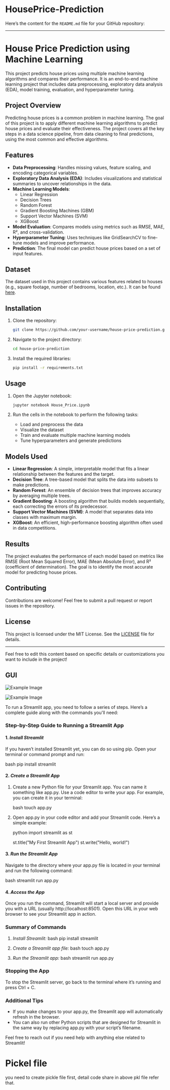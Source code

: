 # HousePrice-Prediction
Here’s the content for the `README.md` file for your GitHub repository:

---

# House Price Prediction using Machine Learning

This project predicts house prices using multiple machine learning algorithms and compares their performance. It is an end-to-end machine learning project that includes data preprocessing, exploratory data analysis (EDA), model training, evaluation, and hyperparameter tuning.

## Project Overview

Predicting house prices is a common problem in machine learning. The goal of this project is to apply different machine learning algorithms to predict house prices and evaluate their effectiveness. The project covers all the key steps in a data science pipeline, from data cleaning to final predictions, using the most common and effective algorithms.

## Features

- **Data Preprocessing**: Handles missing values, feature scaling, and encoding categorical variables.
- **Exploratory Data Analysis (EDA)**: Includes visualizations and statistical summaries to uncover relationships in the data.
- **Machine Learning Models**:
  - Linear Regression
  - Decision Trees
  - Random Forest
  - Gradient Boosting Machines (GBM)
  - Support Vector Machines (SVM)
  - XGBoost
- **Model Evaluation**: Compares models using metrics such as RMSE, MAE, R², and cross-validation.
- **Hyperparameter Tuning**: Uses techniques like GridSearchCV to fine-tune models and improve performance.
- **Prediction**: The final model can predict house prices based on a set of input features.

## Dataset

The dataset used in this project contains various features related to houses (e.g., square footage, number of bedrooms, location, etc.). It can be found [here](insert_link_to_dataset).

## Installation

1. Clone the repository:
   ```bash
   git clone https://github.com/your-username/house-price-prediction.git
   ```
   
2. Navigate to the project directory:
   ```bash
   cd house-price-prediction
   ```

3. Install the required libraries:
   ```bash
   pip install -r requirements.txt
   ```

## Usage

1. Open the Jupyter notebook:
   ```bash
   jupyter notebook House_Price.ipynb
   ```

2. Run the cells in the notebook to perform the following tasks:
   - Load and preprocess the data
   - Visualize the dataset
   - Train and evaluate multiple machine learning models
   - Tune hyperparameters and generate predictions

## Models Used

- **Linear Regression**: A simple, interpretable model that fits a linear relationship between the features and the target.
- **Decision Tree**: A tree-based model that splits the data into subsets to make predictions.
- **Random Forest**: An ensemble of decision trees that improves accuracy by averaging multiple trees.
- **Gradient Boosting**: A boosting algorithm that builds models sequentially, each correcting the errors of its predecessor.
- **Support Vector Machines (SVM)**: A model that separates data into classes with maximum margin.
- **XGBoost**: An efficient, high-performance boosting algorithm often used in data competitions.

## Results

The project evaluates the performance of each model based on metrics like RMSE (Root Mean Squared Error), MAE (Mean Absolute Error), and R² (coefficient of determination). The goal is to identify the most accurate model for predicting house prices.

## Contributing

Contributions are welcome! Feel free to submit a pull request or report issues in the repository.

## License

This project is licensed under the MIT License. See the [LICENSE](LICENSE) file for details.

---

Feel free to edit this content based on specific details or customizations you want to include in the project!










## GUI
![Example Image](https://github.com/pooja146196/House_Price_prediction/blob/main/House_price_gui2.png?raw=true)

![Example Image](https://github.com/pooja146196/House_Price_prediction/blob/main/House_price_gui1.png?raw=true)





To run a Streamlit app, you need to follow a series of steps. Here’s a complete guide along with the commands you'll need:

### Step-by-Step Guide to Running a Streamlit App

#### 1. *Install Streamlit*

If you haven’t installed Streamlit yet, you can do so using pip. Open your terminal or command prompt and run:

bash
pip install streamlit


#### 2. *Create a Streamlit App*

1. Create a new Python file for your Streamlit app. You can name it something like app.py. Use a code editor to write your app. For example, you can create it in your terminal:

   bash
   touch app.py
   

2. Open app.py in your code editor and add your Streamlit code. Here’s a simple example:

   python
   import streamlit as st

   st.title("My First Streamlit App")
   st.write("Hello, world!")
   

#### 3. *Run the Streamlit App*

Navigate to the directory where your app.py file is located in your terminal and run the following command:

bash
streamlit run app.py


#### 4. *Access the App*

Once you run the command, Streamlit will start a local server and provide you with a URL (usually http://localhost:8501). Open this URL in your web browser to see your Streamlit app in action.

### Summary of Commands

1. *Install Streamlit:*
   bash
   pip install streamlit
   

2. *Create a Streamlit app file:*
   bash
   touch app.py
   

3. *Run the Streamlit app:*
   bash
   streamlit run app.py
   

### Stopping the App

To stop the Streamlit server, go back to the terminal where it’s running and press Ctrl + C.

### Additional Tips

- If you make changes to your app.py, the Streamlit app will automatically refresh in the browser.
- You can also run other Python scripts that are designed for Streamlit in the same way by replacing app.py with your script’s filename.

Feel free to reach out if you need help with anything else related to Streamlit!




# Pickel file 
you need to create pickle file first, detail code share in above pkl file refer that.
